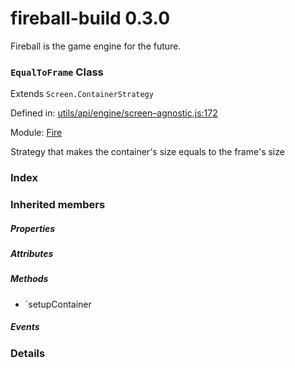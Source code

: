 
# fireball-build 0.3.0

Fireball is the game engine for the future.

### `EqualToFrame` Class

Extends `Screen.ContainerStrategy`

Defined in: [utils/api/engine/screen–agnostic.js:172](../files/utils/api/engine/screen–agnostic.js.js)

Module: [Fire](../modules/Fire.md)




Strategy that makes the container's size equals to the frame's size

### Index






### Inherited members

##### Properties


##### Attributes


##### Methods

- `setupContainer

##### Events




### Details




